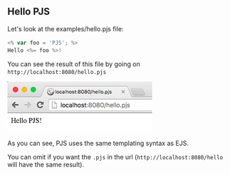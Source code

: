 ## Hello PJS

Let's look at the examples/hello.pjs file:
```js
<% var foo = 'PJS'; %>
Hello <%= foo %>!
```

You can see the result of this file by going on `http://localhost:8080/hello.pjs`


![result-hello.pjs](hello-pjs-example.png)

As you can see, PJS uses the same templating syntax as EJS.

You can omit if you want the `.pjs` in the url (`http://localhost:8080/hello` will have the same result).